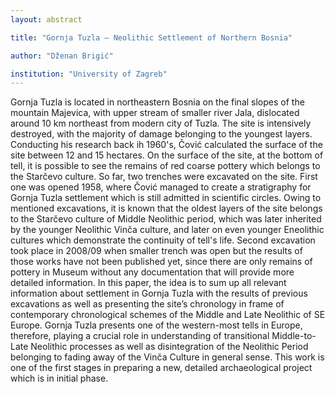 ```yaml
---
layout: abstract

title: "Gornja Tuzla – Neolithic Settlement of Northern Bosnia"

author: "Dženan Brigić"

institution: "University of Zagreb"
---
```


Gornja Tuzla is located in northeastern Bosnia on the final slopes of
the mountain Majevica, with upper stream of smaller river Jala,
dislocated around 10 km northeast from modern city of Tuzla. The site
is intensively destroyed, with the majority of damage belonging to the
youngest layers. Conducting his research back ih 1960's, Čović
calculated the surface of the site between 12 and 15 hectares. On the
surface of the site, at the bottom of tell, it is possible to see the
remains of red coarse pottery which belongs to the Starčevo
culture. So far, two trenches were excavated on the site. First one
was opened 1958, where Čović managed to create a stratigraphy for
Gornja Tuzla settlement which is still admitted in scientific
circles. Owing to mentioned excavations, it is known that the oldest
layers of the site belongs to the Starčevo culture of Middle Neolithic
period, which was later inherited by the younger Neolithic Vinča
culture, and later on even younger Eneolithic cultures which
demonstrate the continuity of tell's life. Second excavation took
place in 2008/09 when smaller trench was open but the results of those
works have not been published yet, since there are only remains of
pottery in Museum without any documentation that will provide more
detailed information. In this paper, the idea is to sum up all
relevant information about settlement in Gornja Tuzla with the results
of previous excavations as well as presenting the site’s chronology in
frame of contemporary chronological schemes of the Middle and Late
Neolithic of SE Europe. Gornja Tuzla presents one of the western-most
tells in Europe, therefore, playing a crucial role in understanding of
transitional Middle-to-Late Neolithic processes as well as
disintegration of the Neolithic Period belonging to fading away of the
Vinča Culture in general sense. This work is one of the first stages
in preparing a new, detailed archaeological project which is in
initial phase.
